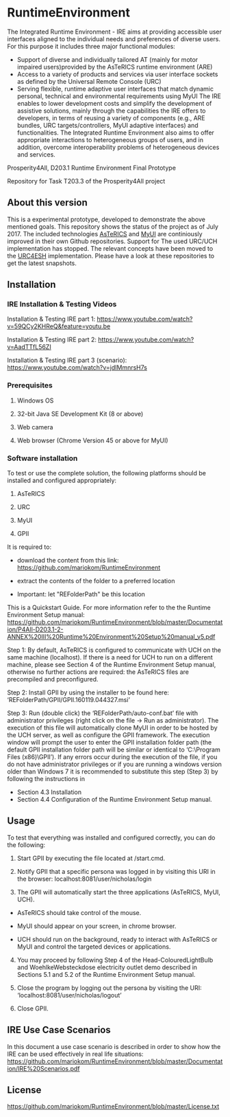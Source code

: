 ﻿# RuntimeEnvironment

The Integrated Runtime Environment - IRE aims at providing accessible user interfaces aligned to the individual needs and preferences of diverse users. For this purpose it includes three major functional modules:
- Support of diverse and individually tailored AT (mainly for motor impaired users)provided by the AsTeRICS runtime environment (ARE)
- Access to a variety of products and services via user interface sockets as defined by the Universal Remote Console (URC)
- Serving flexible, runtime adaptive user interfaces that match dynamic personal, technical and environmental requirements using MyUI
The IRE enables to lower development costs and simplify the development of assistive solutions, mainly through the capabilities the IRE offers to developers, in terms of reusing a variety of components (e.g., ARE bundles, URC targets/controllers, MyUI adaptive interfaces) and functionalities. The Integrated Runtime Environment also aims to offer appropriate interactions to heterogeneous groups of users, and in addition, overcome interoperability problems of heterogeneous devices and services.

Prosperity4All, D203.1 Runtime Environment Final Prototype

Repository for Task T203.3 of the Prosperity4All project

## About this version
This is a experimental prototype, developed to demonstrate the above mentioned goals. This repository shows the status of the project     as of July 2017. The included technologies [AsTeRICS](https://github.com/asterics/AsTeRICS) and [MyUI](  http://sources.shawacademy.com/FraunhoferIAO/myui-runtime) are continiously improved in their own Github repositories. Support for The used URC/UCH implementation has stopped. The relevant concepts have been moved to the [URC4ESH](https://github.com/REMEXLabs/URC4ESH) implementation. Please have a look at these repositories to get the latest snapshots.

## Installation


### IRE Installation & Testing Videos

Installation & Testing IRE part 1: https://www.youtube.com/watch?v=59QCy2KHReQ&feature=youtu.be

Installation & Testing IRE part 2: https://www.youtube.com/watch?v=AadTTfL56ZI

Installation & Testing IRE part 3 (scenario): https://www.youtube.com/watch?v=jdIMmnrsH7s


### Prerequisites

1) Windows OS

2) 32-bit Java SE Development Kit (8 or above)

3) Web camera

4) Web browser (Chrome Version 45 or above for MyUI)



### Software installation

To test or use the complete solution, the following platforms should be installed and configured appropriately:

1) AsTeRICS

2) URC

3) MyUI

4) GPII


It is required to:

- download the content from this link: https://github.com/mariokom/RuntimeEnvironment

- extract the contents of the folder to a preferred location

- Important: let "REFolderPath" be this location


This is a Quickstart Guide. For more information refer to the the Runtime Environment Setup manual: 
https://github.com/mariokom/RuntimeEnvironment/blob/master/Documentation/P4All-D203.1-2-ANNEX%20III%20Runtime%20Environment%20Setup%20manual_v5.pdf

Step 1: By default, AsTeRICS is configured to communicate with UCH on the same machine (localhost). If there is a need for UCH to run on a different machine, please see Section 4 of the Runtime Environment Setup manual, otherwise no further actions are required: the AsTeRICS files are precompiled and preconfigured.

Step 2: Install GPII by using the installer to be found here: ‘REFolderPath/GPII/GPII.160119.044327.msi’

Step 3: Run (double click) the ‘REFolderPath/auto-conf.bat’ file with administrator privileges (right click on the file -> Run as administrator). The execution of this file will automatically clone MyUI in order to be hosted by the UCH server, as well as configure the GPII framework. The execution window will prompt the user to enter the GPII installation folder path (the default GPII installation folder path will be similar or identical to ‘C:\Program Files (x86)\GPII’). If any errors occur during the execution of the file, if you do not have administrator privileges or if you are running a windows version older than Windows 7 it is recommended to substitute this step (Step 3) by following the instructions in 
- Section 4.3 Installation 
- Section 4.4 Configuration
of the Runtime Environment Setup manual.
	

## Usage

To test that everything was installed and configured correctly, you can do the following:

1) Start GPII by executing the file located at <GPIIRootFolder>/start.cmd.

2) Notify GPII that a specific persona was logged in by visiting this URI in the browser: localhost:8081/user/nicholas/login


3) The GPII will automatically start the three applications (AsTeRICS, MyUI, UCH).

- AsTeRICS should take control of the mouse.

- MyUI should appear on your screen, in chrome browser.

- UCH should run on the background, ready to interact with AsTeRICS or MyUI and control the targeted devices or applications.

4) You may proceed by following Step 4 of the Head-ColouredLightBulb and WoehlkeWebsteckdose electricity outlet demo described in Sections 5.1 and 5.2 of the Runtime Environment Setup manual.

5) Close the program by logging out the persona by visiting the URI: ‘localhost:8081/user/nicholas/logout’

6) Close GPII.


## IRE Use Case Scenarios
In this document a use case scenario is described in order to show how the IRE can be used effectively in real life situations:
https://github.com/mariokom/RuntimeEnvironment/blob/master/Documentation/IRE%20Scenarios.pdf


## License

https://github.com/mariokom/RuntimeEnvironment/blob/master/License.txt
